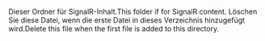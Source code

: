 <span data-ttu-id="4cf1d-101">Dieser Ordner für SignalR-Inhalt.</span><span class="sxs-lookup"><span data-stu-id="4cf1d-101">This folder if for SignalR content.</span></span> <span data-ttu-id="4cf1d-102">Löschen Sie diese Datei, wenn die erste Datei in dieses Verzeichnis hinzugefügt wird.</span><span class="sxs-lookup"><span data-stu-id="4cf1d-102">Delete this file when the first file is added to this directory.</span></span>
